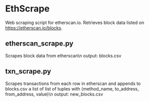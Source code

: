 # EthScrape
Web scraping script for etherscan.io. Retrieves block data listed on https://etherscan.io/blocks.

## etherscan_scrape.py
Scrapes block data from etherscan\n
output: blocks.csv

## txn_scrape.py
Scrapes transactions from each row in etherscan and appends to blocks.csv a list of list of tuples with (method_name, to_address, from_address, value)\n
output: new_blocks.csv
